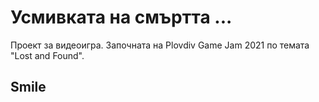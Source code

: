 # Усмивката на смъртта ...

Проект за видеоигра. Започната на Plovdiv Game Jam 2021 по темата "Lost and Found".

## Smile

